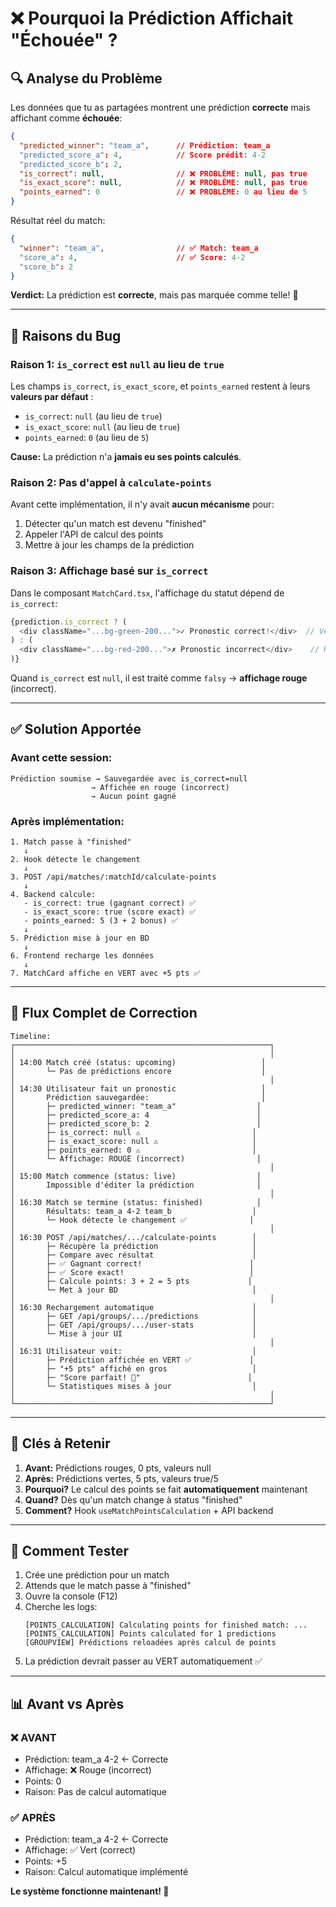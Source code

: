 # ❌ Pourquoi la Prédiction Affichait "Échouée" ?

## 🔍 Analyse du Problème

Les données que tu as partagées montrent une prédiction **correcte** mais affichant comme **échouée**:

```json
{
  "predicted_winner": "team_a",      // Prédiction: team_a
  "predicted_score_a": 4,            // Score prédit: 4-2
  "predicted_score_b": 2,
  "is_correct": null,                // ❌ PROBLÈME: null, pas true
  "is_exact_score": null,            // ❌ PROBLÈME: null, pas true
  "points_earned": 0                 // ❌ PROBLÈME: 0 au lieu de 5
}
```

Résultat réel du match:
```json
{
  "winner": "team_a",                // ✅ Match: team_a
  "score_a": 4,                      // ✅ Score: 4-2
  "score_b": 2
}
```

**Verdict:** La prédiction est **correcte**, mais pas marquée comme telle! 🤔

---

## 🎯 Raisons du Bug

### **Raison 1: `is_correct` est `null` au lieu de `true`**

Les champs `is_correct`, `is_exact_score`, et `points_earned` restent à leurs **valeurs par défaut** :
- `is_correct`: `null` (au lieu de `true`)
- `is_exact_score`: `null` (au lieu de `true`)
- `points_earned`: `0` (au lieu de `5`)

**Cause:** La prédiction n'a **jamais eu ses points calculés**.

### **Raison 2: Pas d'appel à `calculate-points`**

Avant cette implémentation, il n'y avait **aucun mécanisme** pour:
1. Détecter qu'un match est devenu "finished"
2. Appeler l'API de calcul des points
3. Mettre à jour les champs de la prédiction

### **Raison 3: Affichage basé sur `is_correct`**

Dans le composant `MatchCard.tsx`, l'affichage du statut dépend de `is_correct`:

```typescript
{prediction.is_correct ? (
  <div className="...bg-green-200...">✓ Pronostic correct!</div>  // Vert
) : (
  <div className="...bg-red-200...">✗ Pronostic incorrect</div>    // Rouge
)}
```

Quand `is_correct` est `null`, il est traité comme `falsy` → **affichage rouge** (incorrect).

---

## ✅ Solution Apportée

### **Avant cette session:**
```
Prédiction soumise → Sauvegardée avec is_correct=null
                  → Affichée en rouge (incorrect)
                  → Aucun point gagné
```

### **Après implémentation:**
```
1. Match passe à "finished"
   ↓
2. Hook détecte le changement
   ↓
3. POST /api/matches/:matchId/calculate-points
   ↓
4. Backend calcule:
   - is_correct: true (gagnant correct) ✅
   - is_exact_score: true (score exact) ✅
   - points_earned: 5 (3 + 2 bonus) ✅
   ↓
5. Prédiction mise à jour en BD
   ↓
6. Frontend recharge les données
   ↓
7. MatchCard affiche en VERT avec +5 pts ✅
```

---

## 🔄 Flux Complet de Correction

```
Timeline:
┌─────────────────────────────────────────────────────────┐
│                                                         │
│ 14:00 Match créé (status: upcoming)                   │
│       └─ Pas de prédictions encore                    │
│                                                         │
│ 14:30 Utilisateur fait un pronostic                   │
│       Prédiction sauvegardée:                         │
│       ├─ predicted_winner: "team_a"                  │
│       ├─ predicted_score_a: 4                        │
│       ├─ predicted_score_b: 2                        │
│       ├─ is_correct: null ⚠️                         │
│       ├─ is_exact_score: null ⚠️                     │
│       ├─ points_earned: 0 ⚠️                         │
│       └─ Affichage: ROUGE (incorrect)                │
│                                                         │
│ 15:00 Match commence (status: live)                  │
│       Impossible d'éditer la prédiction              │
│                                                         │
│ 16:30 Match se termine (status: finished)            │
│       Résultats: team_a 4-2 team_b                  │
│       └─ Hook détecte le changement ✅              │
│                                                         │
│ 16:30 POST /api/matches/.../calculate-points        │
│       ├─ Récupère la prédiction                     │
│       ├─ Compare avec résultat                      │
│       ├─ ✅ Gagnant correct!                        │
│       ├─ ✅ Score exact!                            │
│       ├─ Calcule points: 3 + 2 = 5 pts             │
│       └─ Met à jour BD                              │
│                                                         │
│ 16:30 Rechargement automatique                      │
│       ├─ GET /api/groups/.../predictions            │
│       ├─ GET /api/groups/.../user-stats             │
│       └─ Mise à jour UI                             │
│                                                         │
│ 16:31 Utilisateur voit:                             │
│       ├─ Prédiction affichée en VERT ✅             │
│       ├─ "+5 pts" affiché en gros                   │
│       ├─ "Score parfait! 🎯"                        │
│       └─ Statistiques mises à jour                  │
│                                                         │
└─────────────────────────────────────────────────────────┘
```

---

## 🎯 Clés à Retenir

1. **Avant:** Prédictions rouges, 0 pts, valeurs null
2. **Après:** Prédictions vertes, 5 pts, valeurs true/5
3. **Pourquoi?** Le calcul des points se fait **automatiquement** maintenant
4. **Quand?** Dès qu'un match change à status "finished"
5. **Comment?** Hook `useMatchPointsCalculation` + API backend

---

## 🧪 Comment Tester

1. Crée une prédiction pour un match
2. Attends que le match passe à "finished"
3. Ouvre la console (F12)
4. Cherche les logs:
   ```
   [POINTS_CALCULATION] Calculating points for finished match: ...
   [POINTS_CALCULATION] Points calculated for 1 predictions
   [GROUPVIEW] Prédictions reloadées après calcul de points
   ```
5. La prédiction devrait passer au VERT automatiquement ✅

---

## 📊 Avant vs Après

### ❌ AVANT
- Prédiction: team_a 4-2 ← Correcte
- Affichage: ❌ Rouge (incorrect)
- Points: 0
- Raison: Pas de calcul automatique

### ✅ APRÈS
- Prédiction: team_a 4-2 ← Correcte
- Affichage: ✅ Vert (correct)
- Points: +5
- Raison: Calcul automatique implémenté

**Le système fonctionne maintenant! 🚀**
